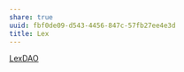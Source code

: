 ```yaml
---
share: true
uuid: fbf0de09-d543-4456-847c-57fb27ee4e3d
title: Lex
---
```

[LexDAO](https://lexdao.github.io/web/)